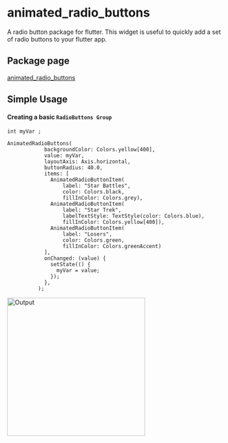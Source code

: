 # animated_radio_buttons

A radio button package for flutter. This widget is useful to quickly add a set of radio buttons to your flutter app.


## Package page 
 
  [animated_radio_buttons](https://pub.dev/packages/animated_radio_buttons)


## Simple Usage

#### Creating a basic `RadioButtons Group`

    
    int myVar ;
    
    AnimatedRadioButtons(
                backgroundColor: Colors.yellow[400],
                value: myVar,
                layoutAxis: Axis.horizontal,
                buttonRadius: 40.0,
                items: [
                  AnimatedRadioButtonItem(
                      label: "Star Battles",
                      color: Colors.black,
                      fillInColor: Colors.grey),
                  AnimatedRadioButtonItem(
                      label: "Star Trek",
                      labelTextStyle: TextStyle(color: Colors.blue),
                      fillInColor: Colors.yellow[400]),
                  AnimatedRadioButtonItem(
                      label: "Losers",
                      color: Colors.green,
                      fillInColor: Colors.greenAccent)
                ],
                onChanged: (value) {
                  setState(() {
                    myVar = value;
                  });
                },
              );

<p>
  <img width="320px" alt="Output" src="https://raw.githubusercontent.com/srihariash999/animated_radio_buttons/master/Screnshots/gif.gif"/>

</p>
